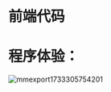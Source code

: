 # 前端代码

# 程序体验：
![mmexport1733305754201](https://github.com/user-attachments/assets/63dfc2d4-d6b0-4be7-b47a-4c6a8a13c75f)
